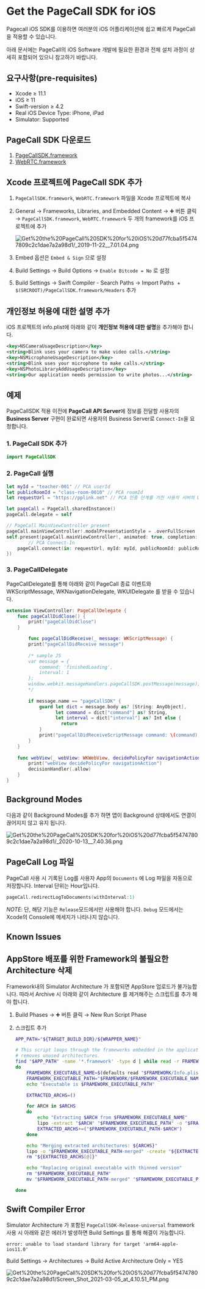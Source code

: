 # Get the PageCall SDK for iOS

Pagecall iOS SDK를 이용하면 여러분의 iOS 어플리케이션에 쉽고 빠르게 PageCall을 적용할 수 있습니다. 

아래 문서에는 PageCall의 iOS Software 개발에 필요한 환경과 전체 설치 과정이 상세히 포함되어 있으니 참고하기 바랍니다.

  

## 요구사항(pre-requisites)

- Xcode ≥ 11.1
- iOS ≥ 11
- Swift-version ≥ 4.2
- Real iOS Device Type: iPhone, iPad
- Simulator:  Supported

## PageCall SDK 다운로드

1. [PageCallSDK.framework](https://github.com/pplink/pagecall-ios-example/tree/master/sample-swift/Frameworks/PageCallSDK)
2. [WebRTC.framework](https://github.com/pplink/pagecall-ios-example/tree/master/sample-swift/Frameworks/WebRTC)

## Xcode 프로젝트에 PageCall SDK 추가

1. `PageCallSDK.framework`, `WebRTC.framework` 파일을 Xcode 프로젝트에 복사
2. General → Frameworks, Libraries, and Embedded Content → ➕ 버튼 클릭 → `PageCallSDK.framework`, `WebRTC.framework` 두 개의 framework를 iOS 프로젝트에 추가

    ![Get%20the%20PageCall%20SDK%20for%20iOS%20d77fcba5f54747809c2c1dae7a2a98d1/_2019-11-22__7.01.04.png](Get%20the%20PageCall%20SDK%20for%20iOS%20d77fcba5f54747809c2c1dae7a2a98d1/_2019-11-22__7.01.04.png)

3. Embed 옵션은 `Embed & Sign` 으로 설정
4. Build Settings → Build Options → `Enable Bitcode = No` 로 설정
5. Build Settings → Swift Compiler - Search Paths → Import Paths  + `$(SRCROOT)/PageCallSDK.framework/Headers` 추가

## 개인정보 허용에 대한 설명 추가

iOS 프로젝트의 info.plist에 아래와 같이 **개인정보 허용에 대한 설명**을 추가해야 합니다.

```xml
<key>NSCameraUsageDescription</key>
<string>Blink uses your camera to make video calls.</string>
<key>NSMicrophoneUsageDescription</key>
<string>Blink uses your microphone to make calls.</string>
<key>NSPhotoLibraryAddUsageDescription</key>
<string>Our application needs permission to write photos...</string>
```

## 예제

PageCallSDK 적용 이전에 **PageCall API Server**에 정보를 전달할 사용자의 **Business Server** 구현이 완료되면 사용자의 Business Server로 `Connect-In`을 요청합니다.

### 1. PageCall SDK 추가

```swift
import PageCallSDK
```

### 2. PageCall 실행

```swift
let myId = "teacher-001" // PCA userId
let publicRoomId = "class-room-0010" // PCA roomId
let requestUrl = "https://pplink.net" // PCA 인증 단계를 거친 사용자 서버의 URL

let pageCall = PageCall.sharedInstance()
pageCall.delegate = self

// PageCall MainViewController present
pageCall.mainViewController!.modalPresentationStyle = .overFullScreen
self.present(pageCall.mainViewController!, animated: true, completion: {
		// PCA Connect-In
    pageCall.connect(in: requestUrl, myId: myId, publicRoomId: publicRoomId)
})
```

### 3. PageCallDelegate

PageCallDelegate를 통해 아래와 같이 PageCall 종료 이벤트와 WKScriptMessage, WKNavigationDelegate, WKUIDelegate 를 받을 수 있습니다.

```swift
extension ViewController: PageCallDelegate {
    func pageCallDidClose() {
        print("pageCallDidClose")
    }

		func pageCallDidReceive(_ message: WKScriptMessage) {
        print("pageCallDidReceive message")
        
        /* sample JS
        var message = {
            command: 'finishedLoading',
            interval: 1
        };
        window.webkit.messageHandlers.pageCallSDK.postMessage(message);
        */
        
        if message.name == "pageCallSDK" {
            guard let dict = message.body as? [String: AnyObject],
                  let command = dict["command"] as? String,
                  let interval = dict["interval"] as? Int else {
                    return
            }
            print("pageCallDidReceiveScriptMessage command: \(command), interval: \(interval)")
        }
    }
    
    func webView(_ webView: WKWebView, decidePolicyFor navigationAction: WKNavigationAction, decisionHandler: @escaping (WKNavigationActionPolicy) -> Void) {
        print("webView decidePolicyFor navigationAction")
        decisionHandler(.allow)
    }
}
```

## Background Modes

다음과 같이 Background Modes를 추가 하면 앱이 Background 상태에서도 연결이 끊어지지 않고 유지 됩니다.

![Get%20the%20PageCall%20SDK%20for%20iOS%20d77fcba5f54747809c2c1dae7a2a98d1/_2020-10-13__7.40.36.png](Get%20the%20PageCall%20SDK%20for%20iOS%20d77fcba5f54747809c2c1dae7a2a98d1/_2020-10-13__7.40.36.png)

## PageCall Log 파일

PageCall 사용 시 기록된 Log를 사용자 App의 `Documents` 에 Log 파일을 자동으로 저장합니다. Interval 단위는 Hour입니다.

```swift
pageCall.redirectLogToDocuments(withInterval:1)
```

*NOTE*: 단,  해당 기능은 `Release`모드에서만 사용해야 합니다.  `Debug` 모드에서는 Xcode의 Console에 메세지가 나타나지 않습니다.

## Known Issues

## AppStore 배포를 위한 Framework의 불필요한 Architecture 삭제

Framework내의 Simulator Architecture 가 포함되면 AppStore 업로드가 불가능합니다. 따라서 Archive 시 아래와 같이 Architecture 를 제거해주는 스크립트를 추가 해야 합니다.

1. Build Phases → ➕ 버튼 클릭 → New Run Script Phase
2. 스크립트 추가

    ```bash
    APP_PATH="${TARGET_BUILD_DIR}/${WRAPPER_NAME}"

    # This script loops through the frameworks embedded in the application and
    # removes unused architectures.
    find "$APP_PATH" -name '*.framework' -type d | while read -r FRAMEWORK
    do
        FRAMEWORK_EXECUTABLE_NAME=$(defaults read "$FRAMEWORK/Info.plist" CFBundleExecutable)
        FRAMEWORK_EXECUTABLE_PATH="$FRAMEWORK/$FRAMEWORK_EXECUTABLE_NAME"
        echo "Executable is $FRAMEWORK_EXECUTABLE_PATH"

        EXTRACTED_ARCHS=()

        for ARCH in $ARCHS
        do
            echo "Extracting $ARCH from $FRAMEWORK_EXECUTABLE_NAME"
            lipo -extract "$ARCH" "$FRAMEWORK_EXECUTABLE_PATH" -o "$FRAMEWORK_EXECUTABLE_PATH-$ARCH"
            EXTRACTED_ARCHS+=("$FRAMEWORK_EXECUTABLE_PATH-$ARCH")
        done

        echo "Merging extracted architectures: ${ARCHS}"
        lipo -o "$FRAMEWORK_EXECUTABLE_PATH-merged" -create "${EXTRACTED_ARCHS[@]}"
        rm "${EXTRACTED_ARCHS[@]}"

        echo "Replacing original executable with thinned version"
        rm "$FRAMEWORK_EXECUTABLE_PATH"
        mv "$FRAMEWORK_EXECUTABLE_PATH-merged" "$FRAMEWORK_EXECUTABLE_PATH"

    done
    ```

## Swift Compiler Error

Simulator Architecture 가 포함된 `PageCallSDK-Release-universal`  framework 사용 시 아래와 같은 에러가 발생하면 Build Settings 를 통해 해결이 가능합니다.

```
error: unable to load standard library for target 'arm64-apple-ios11.0'
```

Build Settings → Architectures → Build Active Architecture Only = YES

![Get%20the%20PageCall%20SDK%20for%20iOS%20d77fcba5f54747809c2c1dae7a2a98d1/Screen_Shot_2021-03-05_at_4.10.51_PM.png](Get%20the%20PageCall%20SDK%20for%20iOS%20d77fcba5f54747809c2c1dae7a2a98d1/Screen_Shot_2021-03-05_at_4.10.51_PM.png)